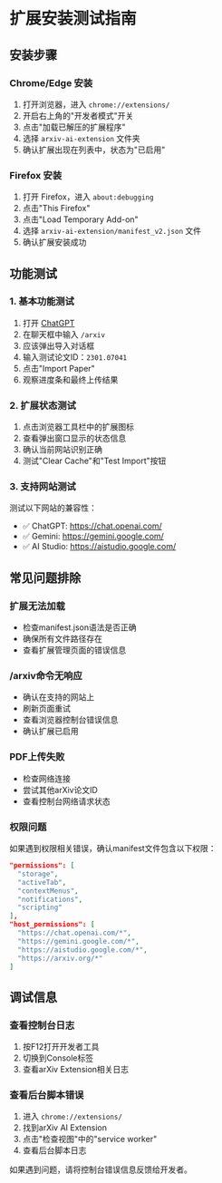 # 扩展安装测试指南

## 安装步骤

### Chrome/Edge 安装
1. 打开浏览器，进入 `chrome://extensions/`
2. 开启右上角的"开发者模式"开关
3. 点击"加载已解压的扩展程序"
4. 选择 `arxiv-ai-extension` 文件夹
5. 确认扩展出现在列表中，状态为"已启用"

### Firefox 安装
1. 打开 Firefox，进入 `about:debugging`
2. 点击"This Firefox"
3. 点击"Load Temporary Add-on"
4. 选择 `arxiv-ai-extension/manifest_v2.json` 文件
5. 确认扩展安装成功

## 功能测试

### 1. 基本功能测试
1. 打开 [ChatGPT](https://chat.openai.com/)
2. 在聊天框中输入 `/arxiv`
3. 应该弹出导入对话框
4. 输入测试论文ID：`2301.07041`
5. 点击"Import Paper"
6. 观察进度条和最终上传结果

### 2. 扩展状态测试
1. 点击浏览器工具栏中的扩展图标
2. 查看弹出窗口显示的状态信息
3. 确认当前网站识别正确
4. 测试"Clear Cache"和"Test Import"按钮

### 3. 支持网站测试
测试以下网站的兼容性：
- ✅ ChatGPT: https://chat.openai.com/
- ✅ Gemini: https://gemini.google.com/
- ✅ AI Studio: https://aistudio.google.com/

## 常见问题排除

### 扩展无法加载
- 检查manifest.json语法是否正确
- 确保所有文件路径存在
- 查看扩展管理页面的错误信息

### /arxiv命令无响应  
- 确认在支持的网站上
- 刷新页面重试
- 查看浏览器控制台错误信息
- 确认扩展已启用

### PDF上传失败
- 检查网络连接
- 尝试其他arXiv论文ID
- 查看控制台网络请求状态

### 权限问题
如果遇到权限相关错误，确认manifest文件包含以下权限：
```json
"permissions": [
  "storage",
  "activeTab", 
  "contextMenus",
  "notifications",
  "scripting"
],
"host_permissions": [
  "https://chat.openai.com/*",
  "https://gemini.google.com/*", 
  "https://aistudio.google.com/*",
  "https://arxiv.org/*"
]
```

## 调试信息

### 查看控制台日志
1. 按F12打开开发者工具
2. 切换到Console标签
3. 查看arXiv Extension相关日志

### 查看后台脚本错误
1. 进入 `chrome://extensions/`
2. 找到arXiv AI Extension
3. 点击"检查视图"中的"service worker"
4. 查看后台脚本日志

如果遇到问题，请将控制台错误信息反馈给开发者。
